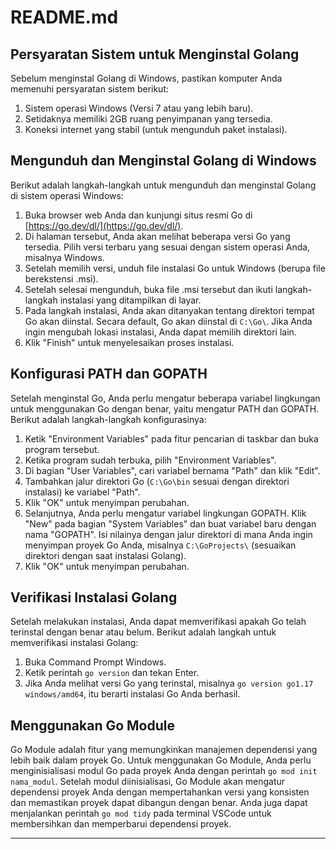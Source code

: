 # README.md

## Persyaratan Sistem untuk Menginstal Golang

Sebelum menginstal Golang di Windows, pastikan komputer Anda memenuhi persyaratan sistem berikut:

1. Sistem operasi Windows (Versi 7 atau yang lebih baru).
2. Setidaknya memiliki 2GB ruang penyimpanan yang tersedia.
3. Koneksi internet yang stabil (untuk mengunduh paket instalasi).

## Mengunduh dan Menginstal Golang di Windows

Berikut adalah langkah-langkah untuk mengunduh dan menginstal Golang di sistem operasi Windows:

1. Buka browser web Anda dan kunjungi situs resmi Go di [https://go.dev/dl/](https://go.dev/dl/).
2. Di halaman tersebut, Anda akan melihat beberapa versi Go yang tersedia. Pilih versi terbaru yang sesuai dengan sistem operasi Anda, misalnya Windows.
3. Setelah memilih versi, unduh file instalasi Go untuk Windows (berupa file berekstensi .msi).
4. Setelah selesai mengunduh, buka file .msi tersebut dan ikuti langkah-langkah instalasi yang ditampilkan di layar.
5. Pada langkah instalasi, Anda akan ditanyakan tentang direktori tempat Go akan diinstal. Secara default, Go akan diinstal di `C:\Go\`. Jika Anda ingin mengubah lokasi instalasi, Anda dapat memilih direktori lain.
6. Klik "Finish" untuk menyelesaikan proses instalasi.

## Konfigurasi PATH dan GOPATH

Setelah menginstal Go, Anda perlu mengatur beberapa variabel lingkungan untuk menggunakan Go dengan benar, yaitu mengatur PATH dan GOPATH. Berikut adalah langkah-langkah konfigurasinya:

1. Ketik "Environment Variables" pada fitur pencarian di taskbar dan buka program tersebut.
2. Ketika program sudah terbuka, pilih "Environment Variables".
3. Di bagian "User Variables", cari variabel bernama "Path" dan klik "Edit".
4. Tambahkan jalur direktori Go (`C:\Go\bin` sesuai dengan direktori instalasi) ke variabel "Path".
5. Klik "OK" untuk menyimpan perubahan.
6. Selanjutnya, Anda perlu mengatur variabel lingkungan GOPATH. Klik "New" pada bagian "System Variables" dan buat variabel baru dengan nama "GOPATH". Isi nilainya dengan jalur direktori di mana Anda ingin menyimpan proyek Go Anda, misalnya `C:\GoProjects\` (sesuaikan direktori dengan saat instalasi Golang).
7. Klik "OK" untuk menyimpan perubahan.

## Verifikasi Instalasi Golang

Setelah melakukan instalasi, Anda dapat memverifikasi apakah Go telah terinstal dengan benar atau belum. Berikut adalah langkah untuk memverifikasi instalasi Golang:

1. Buka Command Prompt Windows.
2. Ketik perintah `go version` dan tekan Enter.
3. Jika Anda melihat versi Go yang terinstal, misalnya `go version go1.17 windows/amd64`, itu berarti instalasi Go Anda berhasil.

## Menggunakan Go Module

Go Module adalah fitur yang memungkinkan manajemen dependensi yang lebih baik dalam proyek Go. Untuk menggunakan Go Module, Anda perlu menginisialisasi modul Go pada proyek Anda dengan perintah `go mod init nama_modul`. Setelah modul diinisialisasi, Go Module akan mengatur dependensi proyek Anda dengan mempertahankan versi yang konsisten dan memastikan proyek dapat dibangun dengan benar. Anda juga dapat menjalankan perintah `go mod tidy` pada terminal VSCode untuk membersihkan dan memperbarui dependensi proyek.

---
